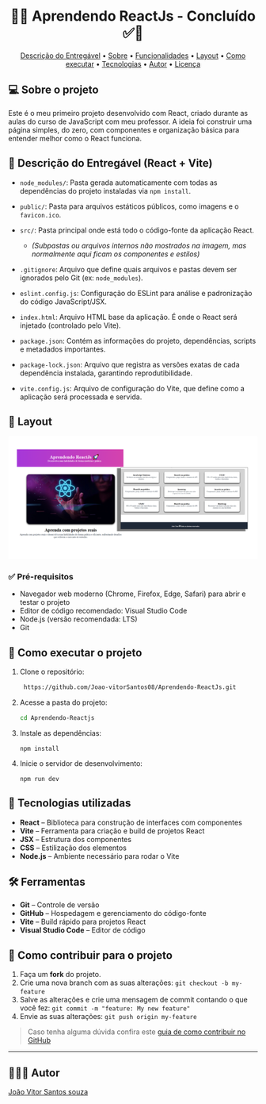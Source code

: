 <h1 align="center"> 
	  🚀✅ Aprendendo ReactJs - Concluído ✅🚀
</h1>

<p align="center">
 <a href="#-Descrição-do-entregável">Descrição do Entregável</a> •
 <a href="#-sobre-o-projeto">Sobre</a> •
 <a href="#-funcionalidades">Funcionalidades</a> •
 <a href="#-layout">Layout</a> • 
 <a href="#-como-executar-o-projeto">Como executar</a> • 
 <a href="#-tecnologias">Tecnologias</a> • 
 <a href="#-autor">Autor</a> • 
 <a href="#user-content--licença">Licença</a>
</p>

## 💻 Sobre o projeto
Este é o meu primeiro projeto desenvolvido com React, criado durante as aulas do curso de JavaScript com meu professor. A ideia foi construir uma página simples, do zero, com componentes e organização básica para entender melhor como o React funciona.

## 📄 Descrição do Entregável (React + Vite)

- `node_modules/`: Pasta gerada automaticamente com todas as dependências do projeto instaladas via `npm install`.

- `public/`: Pasta para arquivos estáticos públicos, como imagens e o `favicon.ico`.

- `src/`: Pasta principal onde está todo o código-fonte da aplicação React.
  - *(Subpastas ou arquivos internos não mostrados na imagem, mas normalmente aqui ficam os componentes e estilos)*

- `.gitignore`: Arquivo que define quais arquivos e pastas devem ser ignorados pelo Git (ex: `node_modules`).

- `eslint.config.js`: Configuração do ESLint para análise e padronização do código JavaScript/JSX.

- `index.html`: Arquivo HTML base da aplicação. É onde o React será injetado (controlado pelo Vite).

- `package.json`: Contém as informações do projeto, dependências, scripts e metadados importantes.

- `package-lock.json`: Arquivo que registra as versões exatas de cada dependência instalada, garantindo reprodutibilidade.

- `vite.config.js`: Arquivo de configuração do Vite, que define como a aplicação será processada e servida.

  
## 🎨 Layout

![Mobile3](Thumbnail-React.png)

 ### ✅ Pré-requisitos
  
 - Navegador web moderno (Chrome, Firefox, Edge, Safari) para abrir e testar o projeto  
 - Editor de código recomendado: Visual Studio Code
 - Node.js (versão recomendada: LTS)
 -  Git
   
## 🚀 Como executar o projeto

1. Clone o repositório:
   ```bash
  	https://github.com/Joao-vitorSantos08/Aprendendo-ReactJs.git
   
2. Acesse a pasta do projeto:
   
   ```bash
   cd Aprendendo-Reactjs

3. Instale as dependências:
   ```
   npm install

4. Inicie o servidor de desenvolvimento:
   ```
   npm run dev

## 🚀 Tecnologias utilizadas

- **React** – Biblioteca para construção de interfaces com componentes
- **Vite** – Ferramenta para criação e build de projetos React
- **JSX** – Estrutura dos componentes
- **CSS** – Estilização dos elementos
- **Node.js** – Ambiente necessário para rodar o Vite

## 🛠️ Ferramentas
- **Git** – Controle de versão
- **GitHub** – Hospedagem e gerenciamento do código-fonte
- **Vite** – Build rápido para projetos React
- **Visual Studio Code** – Editor de código

## 💪 Como contribuir para o projeto

1. Faça um **fork** do projeto.
2. Crie uma nova branch com as suas alterações: `git checkout -b my-feature`
3. Salve as alterações e crie uma mensagem de commit contando o que você fez: `git commit -m "feature: My new feature"`
4. Envie as suas alterações: `git push origin my-feature`
> Caso tenha alguma dúvida confira este [guia de como contribuir no GitHub](./CONTRIBUTING.md)

---

## 👨🏽‍💻 Autor

<a href="https://www.linkedin.com/in/jo%C3%A3o-vitor-santos-souza-844306360/">
João Vitor Santos souza</a>
 <br />
 


